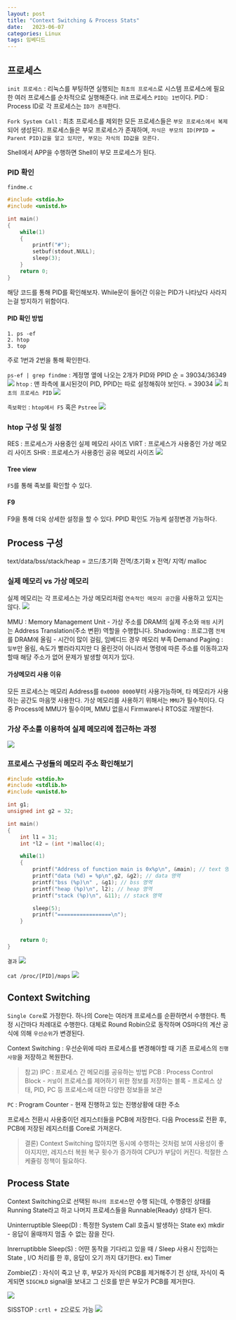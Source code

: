 ```yaml
---
layout: post
title: "Context Switching & Process Stats"
date:   2023-06-07
categories: Linux
tags: 임베디드
---
```


## 프로세스
`init 프로세스` : 리눅스를 부팅하면 실행되는 `최초의 프로세스`로 시스템 프로세스에 필요한 여러 프로세스를 순차적으로 실행해준다. init 프로세스 `PID는 1번`이다.
PID : Process ID로 각 프로세스는 `ID가 존재`한다.

`Fork System Call` : 최초 프로세스를 제외한 모든 프로세스들은 `부모 프로세스에서 복제`되어 생성된다.
프로세스들은 부모 프로세스가 존재하며, `자식은 부모의 ID(PPID = Parent PID)값을 알고 있지만, 부모는 자식의 ID값을 모른다.`

Shell에서 APP을 수행하면 Shell이 부모 프로세스가 된다.

### PID 확인
`findme.c`
```cpp
#include <stdio.h>
#include <unistd.h>

int main()
{
    while(1)
    {
        printf("#");
        setbuf(stdout,NULL);
        sleep(3);
    }
    return 0;
}
```

해당 코드를 통해 PID를 확인해보자. While문이 들어간 이유는 PID가 나타났다 사라지는걸 방지하기 위함이다.

#### PID 확인 방법

	1. ps -ef
	2. htop
	3. top

주로 1번과 2번을 통해 확인한다.

`ps-ef | grep findme` : 계정명 옆에 나오는 2개가 PID와 PPID 순 = 39034/36349
![](https://velog.velcdn.com/images/dev-hoon/post/4c269eb0-8334-4750-aa27-90a4b7a85834/image.png)
`htop` : 맨 좌측에 표시된것이 PID, PPID는 따로 설정해줘야 보인다. = 39034
![](https://velog.velcdn.com/images/dev-hoon/post/c5d2b1b1-022b-41cf-bb42-4507c7b43bd7/image.png)
`최초의 프로세스 PID`
![](https://velog.velcdn.com/images/dev-hoon/post/4eafb49c-05cb-444c-a415-bd2b6d458493/image.png)


`족보확인` : `htop에서 F5` 혹은 `Pstree`
![](https://velog.velcdn.com/images/dev-hoon/post/a45fa22c-5318-4bc7-a5fe-0f36d9a0dec0/image.png)

### htop 구성 및 설정
RES : 프로세스가 사용중인 실제 메모리 사이즈
VIRT : 프로세스가 사용중인 가상 메모리 사이즈
SHR : 프로세스가 사용중인 공유 메모리 사이즈
![](https://velog.velcdn.com/images/dev-hoon/post/6296673b-e4a8-48d4-814d-a23c6d0c16b5/image.png)

#### Tree view 
`F5`를 통해 족보를 확인할 수 있다.

#### F9
F9을 통해 더욱 상세한 설정을 할 수 있다. PPID 확인도 가능케 설정변경 가능하다.

## Process 구성
text/data/bss/stack/heap = 코드/초기화 전역/초기화 x 전역/ 지역/ malloc

### 실제 메모리 vs 가상 메모리
실제 메모리는 각 프로세스는 가상 메모리처럼 `연속적인 메모리 공간`을 사용하고 있지는 않다.
![](https://velog.velcdn.com/images/dev-hoon/post/5bf18729-c43c-42a2-a9bb-be99f42ad3a1/image.png)

MMU : Memory Management Unit - 가상 주소를 DRAM의 실제 주소와 `매핑` 시키는 Address Translation(주소 변환) 역할을 수행합니다.
Shadowing : 프로그램 `전체`를 DRAM에 올림 - 시간이 많이 걸림, 임베디드 경우 메모리 부족
Demand Paging : `일부`만 올림, 속도가 빨라라지지만 다 올린것이 아니라서 명령에 따른 주소를 이동하고자 할때 해당 주소가 없어 문제가 발생할 여지가 있다.

#### 가상메모리 사용 이유
모든 프로세스는 메모리 Address를 `0x0000 0000`부터 사용가능하며, 타 메모리가 사용하는 공간도 마음껏 사용한다.
가상 메모리를 사용하기 위해서는 `MMU`가 필수적이다. 다중 Process에 MMU가 필수이며, MMU 없을시 Firmware나 RTOS로 개발한다.

### 가상 주소를 이용하여 실제 메모리에 접근하는 과정
![](https://velog.velcdn.com/images/dev-hoon/post/b1d66ae9-aab2-4d75-a781-c0720a7ef263/image.png)

### 프로세스 구성들의 메모리 주소 확인해보기

```cpp
#include <stdio.h>
#include <stdlib.h>
#include <unistd.h>

int g1;
unsigned int g2 = 32;

int main()
{
    int l1 = 31;
    int *l2 = (int *)malloc(4);

    while(1)
    {
        printf("Address of function main is 0x%p\n", &main); // text 영역
        printf("data (%d) = %p\n",g2, &g2); // data 영역
        printf("bss (%p)\n" , &g1); // bss 영역
        printf("heap (%p)\n", l2); // heap 영역
        printf("stack (%p)\n", &11); // stack 영역

        sleep(5);
        printf("=================\n");
    }


    return 0;
}

```
`결과`
![](https://velog.velcdn.com/images/dev-hoon/post/13a569a0-3518-4483-97dc-567b9f597e40/image.png)

`cat /proc/[PID]/maps`
![](https://velog.velcdn.com/images/dev-hoon/post/de0ba036-b338-4190-9e23-8b1f76c206c3/image.png)


## Context Switching
`Single Core`로 가정한다.
하나의 Core는 여러개 프로세스를 순환하면서 수행한다. 
특정 시간마다 차례대로 수행한다. 대체로 Round Robin으로 동작하며 OS마다의 계산 공식에 의해 `우선순위`가 변경된다.

Context Switching : 우선순위에 따라 프로세스를 변경해야할 때 기존 프로세스의 `진행 사항`을 저장하고 복원한다.

>참고) IPC : 프로세스 간 메모리를 공유하는 방법
PCB : Process Control Block - `커널`이 프로세스를 제어하기 위한 정보를 저장하는 블록 - 프로세스 상태, PID, PC 등 프로세스에 대한 다양한 정보들을 보관

`PC` : Program Counter - 현재 진행하고 있는 진행상황에 대한 주소

프로세스 전환시 사용중이던 레지스터들을 PCB에 저장한다. 다음 Process로 전환 후, PCB에 저장된 레지스터를 Core로 가져온다.

> 결론) Context Switching 많아지면 동시에 수행하는 것처럼 보여 사용성이 좋아지지만, 레지스터 복원 복구 횟수가 증가하여 CPU가 부담이 커진다. 적절한 스케쥴링 정책이 필요하다.

## Process State
Context Switching으로 선택된 `하나의 프로세스`만 수행 되는데, 수행중인 상태를 Running State라고 하고 나머지 프로세스들을 Runnable(Ready) 상태가 된다.

Uninterruptible Sleep(D) : 특정한 System Call 호출시 발생하는 State  ex) mkdir - 응답이 올때까지 멈출 수 없는 잠을 잔다.

Inrerruptibble Sleep(S) : 어떤 동작을 기다리고 있을 때 / Sleep 사용시 진입하는 State , I/O 처리를 한 후, 응답이 오기 까지 대기한다. ex) Timer

Zombie(Z) : 자식이 죽고 난 후, 부모가 자식의 PCB를 제거해주기 전 상태, 자식이 죽게되면 `SIGCHLD` signal을 보내고 그 신호를 받은 부모가 PCB를 제거한다.

![](https://velog.velcdn.com/images/dev-hoon/post/d2617dc4-b414-44bc-a0c1-c422c130ce9e/image.png)



SISSTOP : `crtl + Z`으로도 가능
![](https://velog.velcdn.com/images/dev-hoon/post/bae0cdc9-ffe9-4148-b1ae-856dc0b2f8a1/image.png)


